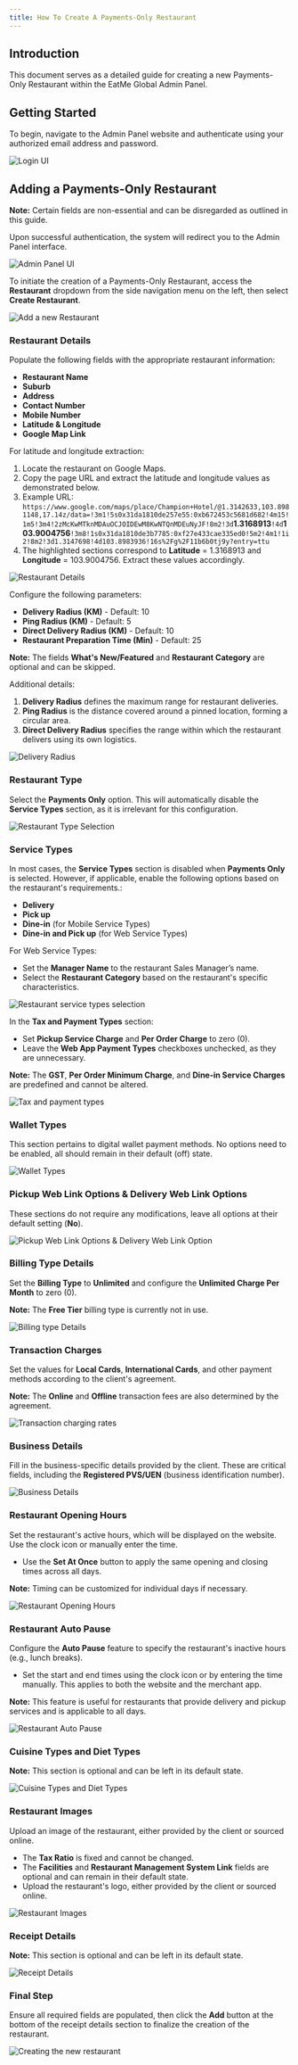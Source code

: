 ```yaml
---
title: How To Create A Payments-Only Restaurant
---
```

## Introduction

This document serves as a detailed guide for creating a new Payments-Only Restaurant within the EatMe Global Admin Panel.

## Getting Started

To begin, navigate to the Admin Panel website and authenticate using your authorized email address and password.

![Login UI](/img/login-custom-.png "Login UI")

## Adding a Payments-Only Restaurant

**Note:** Certain fields are non-essential and can be disregarded as outlined in this guide.

Upon successful authentication, the system will redirect you to the Admin Panel interface.

![Admin Panel UI](/img/home-custom-.png "Admin Panel UI")

To initiate the creation of a Payments-Only Restaurant, access the **Restaurant** dropdown from the side navigation menu on the left, then select **Create Restaurant**.

![Add a new Restaurant](/img/create-restaurant-custom-.png "Add a new Restaurant")

### Restaurant Details

Populate the following fields with the appropriate restaurant information:

- **Restaurant Name**
- **Suburb**
- **Address**
- **Contact Number**
- **Mobile Number**
- **Latitude & Longitude**
- **Google Map Link**

For latitude and longitude extraction:

1. Locate the restaurant on Google Maps.
2. Copy the page URL and extract the latitude and longitude values as demonstrated below.
3. Example URL: `https://www.google.com/maps/place/Champion+Hotel/@1.3142633,103.8981148,17.14z/data=!3m1!5s0x31da1810de257e55:0xb672453c5681d682!4m15!1m5!3m4!2zMcKwMTknMDAuOCJOIDEwM8KwNTQnMDEuNyJF!8m2!3d`**1.3168913**`!4d`**103.9004756**`!3m8!1s0x31da1810de3b7785:0xf27e433cae335ed0!5m2!4m1!1i2!8m2!3d1.3147698!4d103.8983936!16s%2Fg%2F11b6b0tj9y?entry=ttu`
4. The highlighted sections correspond to **Latitude** = 1.3168913 and **Longitude** = 103.9004756. Extract these values accordingly.

![Restaurant Details](/img/restaurant-details-custom-.png "Restaurant Details")

Configure the following parameters:

- **Delivery Radius (KM)** - Default: 10
- **Ping Radius (KM)** - Default: 5
- **Direct Delivery Radius (KM)** - Default: 10
- **Restaurant Preparation Time (Min)** - Default: 25

**Note:** The fields **What's New/Featured** and **Restaurant Category** are optional and can be skipped.

Additional details:

1. **Delivery Radius** defines the maximum range for restaurant deliveries.
2. **Ping Radius** is the distance covered around a pinned location, forming a circular area.
3. **Direct Delivery Radius** specifies the range within which the restaurant delivers using its own logistics.

![Delivery Radius](/img/delivery-ranges-custom-.png "Delivery Radius")

### Restaurant Type

Select the **Payments Only** option. This will automatically disable the **Service Types** section, as it is irrelevant for this configuration.

![Restaurant Type Selection](/img/restaurant-type-custom-.png "Restaurant Type Selection")

### Service Types

In most cases, the **Service Types** section is disabled when **Payments Only** is selected. However, if applicable, enable the following options based on the restaurant's requirements.:

- **Delivery**
- **Pick up**
- **Dine-in** (for Mobile Service Types)
- **Dine-in and Pick up** (for Web Service Types)

For Web Service Types:

- Set the **Manager Name** to the restaurant Sales Manager’s name.
- Select the **Restaurant Category** based on the restaurant's specific characteristics.

![Restaurant service types selection](/img/restaurant-type-service-types-custom-.png "Restaurant service types selection")

In the **Tax and Payment Types** section:

- Set **Pickup Service Charge** and **Per Order Charge** to zero (0).
- Leave the **Web App Payment Types** checkboxes unchecked, as they are unnecessary.

**Note:** The **GST**, **Per Order Minimum Charge**, and **Dine-in Service Charges** are predefined and cannot be altered.

![Tax and payment types](/img/web-service-types-custom-.png "Tax and payment types")

### Wallet Types

This section pertains to digital wallet payment methods. No options need to be enabled, all should remain in their default (off) state.

![Wallet Types](/img/wallet-charges-custom-.png "Wallet Types")

### Pickup Web Link Options & Delivery Web Link Options

These sections do not require any modifications, leave all options at their default setting (**No**).

![Pickup Web Link Options & Delivery Web Link Option](/img/restaurant-pickup-web-link-options-delivery-web-link-options-custom-.png "Pickup Web Link Options & Delivery Web Link Option")

### Billing Type Details

Set the **Billing Type** to **Unlimited** and configure the **Unlimited Charge Per Month** to zero (0).

**Note:** The **Free Tier** billing type is currently not in use.

![Billing type Details](/img/billing-type-custom-.png "Billing type Details")

### Transaction Charges

Set the values for **Local Cards**, **International Cards**, and other payment methods according to the client's agreement.

**Note:** The **Online** and **Offline** transaction fees are also determined by the agreement.

![Transaction charging rates](/img/transaction-charges-custom-.png "Transaction charging rates")

### Business Details

Fill in the business-specific details provided by the client. These are critical fields, including the **Registered PVS/UEN** (business identification number).

![Business Details](/img/business-details-custom-.png "Business Details")

### Restaurant Opening Hours

Set the restaurant's active hours, which will be displayed on the website. Use the clock icon or manually enter the time.

- Use the **Set At Once** button to apply the same opening and closing times across all days.

**Note:** Timing can be customized for individual days if necessary.

![Restaurant Opening Hours](/img/opening-hours-custom-.png "Restaurant Opening Hours")

### Restaurant Auto Pause

Configure the **Auto Pause** feature to specify the restaurant's inactive hours (e.g., lunch breaks).

- Set the start and end times using the clock icon or by entering the time manually. This applies to both the website and the merchant app.

**Note:** This feature is useful for restaurants that provide delivery and pickup services and is applicable to all days.

![Restaurant Auto Pause](/img/auto-pause-custom-.png "Restaurant Auto Pause")

### Cuisine Types and Diet Types

**Note:** This section is optional and can be left in its default state.

![Cuisine Types and Diet Types](/img/food-and-diet-types-custom-.png "Cuisine Types and Diet Types")

### Restaurant Images

Upload an image of the restaurant, either provided by the client or sourced online.

- The **Tax Ratio** is fixed and cannot be changed.
- The **Facilities** and **Restaurant Management System Link** fields are optional and can remain in their default state.
- Upload the restaurant's logo, either provided by the client or sourced online.

![Restaurant Images](/img/restaurant-images-custom-.png "Restaurant Images")

### Receipt Details

**Note:** This section is optional and can be left in its default state.

![Receipt Details](/img/receipt-details-custom-.png "Receipt Details")

### Final Step

Ensure all required fields are populated, then click the **Add** button at the bottom of the receipt details section to finalize the creation of the restaurant.

![Creating the new restaurant](/img/add-restaurant-custom-.png "Creating the new restaurant")
